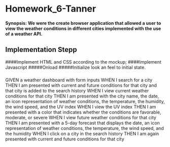# Homework_6-Tanner
#### Synopsis: We were the create browser application that allowed a user to view the weather conditions in different cities implemented with the use of a weather API.
## Implementation Stepp
####Implement HTML and CSS according to the mockup;
####Implement Javascript
#####Onload
#####Initialize look an feel to initial state.
#####



GIVEN a weather dashboard with form inputs
WHEN I search for a city
THEN I am presented with current and future conditions for that city and that city is added to the search history
WHEN I view current weather conditions for that city
THEN I am presented with the city name, the date, an icon representation of weather conditions, the temperature, the humidity, the wind speed, and the UV index
WHEN I view the UV index
THEN I am presented with a color that indicates whether the conditions are favorable, moderate, or severe
WHEN I view future weather conditions for that city
THEN I am presented with a 5-day forecast that displays the date, an icon representation of weather conditions, the temperature, the wind speed, and the humidity
WHEN I click on a city in the search history
THEN I am again presented with current and future conditions for that city
